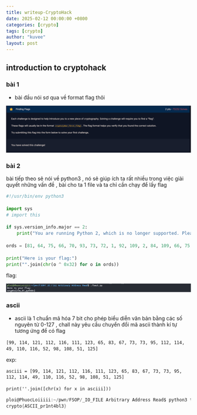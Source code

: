 ```yaml
---
title: writeup-CryptoHack
date: 2025-02-12 00:00:00 +0800
categories: [crypto]
tags: [crypto]
author: "kuvee"
layout: post
---
```






## introduction to cryptohack


### bài 1


- bài đầu nói sơ qua về format flag thôi

![here](/assets/images/cryptohack.png)

### bài 2 

bài tiếp theo sẽ nói về python3 , nó sẽ giúp ích ta rất nhiều trong việc giải quyết những vấn đề , bài cho ta 1 file và ta chỉ cần chạy để lấy flag

```python
#!/usr/bin/env python3

import sys
# import this

if sys.version_info.major == 2:
    print("You are running Python 2, which is no longer supported. Please update to Python 3.")

ords = [81, 64, 75, 66, 70, 93, 73, 72, 1, 92, 109, 2, 84, 109, 66, 75, 70, 90, 2, 92, 79]

print("Here is your flag:")
print("".join(chr(o ^ 0x32) for o in ords))
```

flag: 

![here](/assets/images/cryptohack1.png)

### ascii

- ascii là 1 chuẩn mã hóa 7 bit cho phép biểu diễn văn bản bằng các số nguyên từ 0-127 , chall này yêu cầu chuyển đổi mã ascii thành kí tự tương ứng để có flag 


```[99, 114, 121, 112, 116, 111, 123, 65, 83, 67, 73, 73, 95, 112, 114, 49, 110, 116, 52, 98, 108, 51, 125]```


exp: 

```
asciii = [99, 114, 121, 112, 116, 111, 123, 65, 83, 67, 73, 73, 95, 112, 114, 49, 110, 116, 52, 98, 108, 51, 125]

print(''.join([chr(x) for x in asciii]))
```

```cs
ploi@PhuocLoiiiii:~/pwn/FSOP/_IO_FILE Arbitrary Address Read$ python3 test.py
crypto{ASCII_pr1nt4bl3}
```


